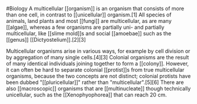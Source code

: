 #Biology 
A multicellular [[organism]] is an organism that consists of more than one cell, in contrast to [[unicellular]] organism.[1] All species of animals, land plants and most [[fungi]] are multicellular, as are many [[algae]], whereas a few organisms are partially uni- and partially multicellular, like [[slime mold]]s and social [[amoebae]] such as the [[genus]] [[Dictyostelium]].[2][3]

Multicellular organisms arise in various ways, for example by cell division or by aggregation of many single cells.[4][3] Colonial organisms are the result of many identical individuals joining together to form a [[colony]]. However, it can often be hard to separate colonial [[protist]]s from true multicellular organisms, because the two concepts are not distinct; colonial protists have been dubbed "[[pluricellular]]" rather than "multicellular".[5][6] There are also [[macroscopic]] organisms that are [[multinucleate]] though technically unicellular, such as the [[Xenophyophorea]] that can reach 20 cm.